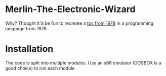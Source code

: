 # Merlin-The-Electronic-Wizard
Why? Thought it'd be fun to recreate a [toy from 1978](https://en.wikipedia.org/wiki/Merlin_(console)) in a programming language from 1978
# Installation
The code is split into multiple modules. Use an x86 emulator (DOSBOX is a good choice) to run each module
